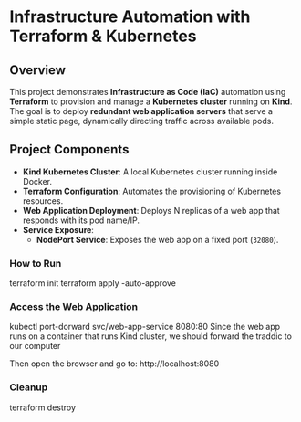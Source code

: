 # Infrastructure Automation with Terraform & Kubernetes

## Overview

This project demonstrates **Infrastructure as Code (IaC)** automation using **Terraform** to provision and manage a **Kubernetes cluster** running on **Kind**. The goal is to deploy **redundant web application servers** that serve a simple static page, dynamically directing traffic across available pods.

## Project Components

- **Kind Kubernetes Cluster**: A local Kubernetes cluster running inside Docker.
- **Terraform Configuration**: Automates the provisioning of Kubernetes resources.
- **Web Application Deployment**: Deploys N replicas of a web app that responds with its pod name/IP.
- **Service Exposure**:
  - **NodePort Service**: Exposes the web app on a fixed port (`32080`).


### How to Run
terraform init
terraform apply -auto-approve

### Access the Web Application
kubectl port-dorward svc/web-app-service 8080:80
Since the web app runs on a container that runs Kind cluster, we should forward the traddic to our computer

Then open the browser and go to:
http://localhost:8080

### Cleanup
terraform destroy
